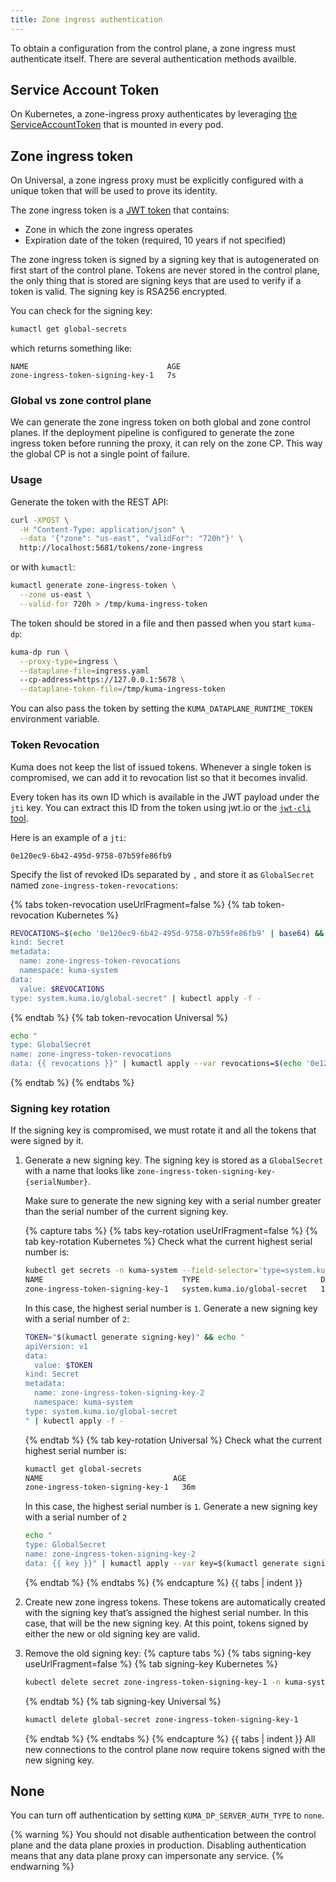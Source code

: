 ```yaml
---
title: Zone ingress authentication
---
```


To obtain a configuration from the control plane,
a zone ingress must authenticate itself.
There are several authentication methods availble.

## Service Account Token

On Kubernetes, a zone-ingress proxy authenticates by leveraging [the ServiceAccountToken](https://kubernetes.io/docs/reference/access-authn-authz/service-accounts-admin/#bound-service-account-token-volume) that is mounted in every pod.

## Zone ingress token

On Universal, a zone ingress proxy must be explicitly configured with a unique token that will be used to prove its identity.

The zone ingress token is a [JWT token](https://jwt.io) that contains:

- Zone in which the zone ingress operates
- Expiration date of the token (required, 10 years if not specified)

The zone ingress token is signed by a signing key that is autogenerated on first start of the control plane.
Tokens are never stored in the control plane, the only thing that is stored are signing keys that are used to verify if a token is valid.
The signing key is RSA256 encrypted.

You can check for the signing key:

```sh
kumactl get global-secrets
```

which returns something like:

```
NAME                               AGE
zone-ingress-token-signing-key-1   7s
```

### Global vs zone control plane

We can generate the zone ingress token on both global and zone control planes.
If the deployment pipeline is configured
to generate the zone ingress token before running the proxy,
it can rely on the zone CP.
This way the global CP is not a single point of failure.

### Usage

Generate the token with the REST API:

```bash
curl -XPOST \
  -H "Content-Type: application/json" \
  --data '{"zone": "us-east", "validFor": "720h"}' \
  http://localhost:5681/tokens/zone-ingress
```

or with `kumactl`:

```bash
kumactl generate zone-ingress-token \
  --zone us-east \
  --valid-for 720h > /tmp/kuma-ingress-token
```

The token should be stored in a file and then passed when you start `kuma-dp`:

```bash
kuma-dp run \
  --proxy-type=ingress \
  --dataplane-file=ingress.yaml
  --cp-address=https://127.0.0.1:5678 \
  --dataplane-token-file=/tmp/kuma-ingress-token
```

You can also pass the token
by setting the `KUMA_DATAPLANE_RUNTIME_TOKEN` environment variable.

### Token Revocation

Kuma does not keep the list of issued tokens.
Whenever a single token is compromised,
we can add it to revocation list so that it becomes invalid.

Every token has its own ID
which is available in the JWT payload under the `jti` key.
You can extract this ID from the token using jwt.io
or the [`jwt-cli` tool](https://www.npmjs.com/package/jwt-cli).

Here is an example of a `jti`:

```
0e120ec9-6b42-495d-9758-07b59fe86fb9
```

Specify the list of revoked IDs separated by `,` and store it as `GlobalSecret` named `zone-ingress-token-revocations`:

{% tabs token-revocation useUrlFragment=false %}
{% tab token-revocation Kubernetes %}

```sh
REVOCATIONS=$(echo '0e120ec9-6b42-495d-9758-07b59fe86fb9' | base64) && echo "apiVersion: v1
kind: Secret
metadata:
  name: zone-ingress-token-revocations
  namespace: kuma-system
data:
  value: $REVOCATIONS
type: system.kuma.io/global-secret" | kubectl apply -f -
```

{% endtab %}
{% tab token-revocation Universal %}

```sh
echo "
type: GlobalSecret
name: zone-ingress-token-revocations
data: {{ revocations }}" | kumactl apply --var revocations=$(echo '0e120ec9-6b42-495d-9758-07b59fe86fb9' | base64) -f -
```

{% endtab %}
{% endtabs %}

### Signing key rotation

If the signing key is compromised, we must rotate it and all the tokens that were signed by it.

1. Generate a new signing key.
   The signing key is stored as a `GlobalSecret` with a name that looks like `zone-ingress-token-signing-key-{serialNumber}`.

   Make sure to generate the new signing key with a serial number greater than the serial number of the current signing key.

   {% capture tabs %}
   {% tabs key-rotation useUrlFragment=false %}
   {% tab key-rotation Kubernetes %}
   Check what the current highest serial number is:

   ```sh
   kubectl get secrets -n kuma-system --field-selector='type=system.kuma.io/global-secret'
   NAME                               TYPE                           DATA   AGE
   zone-ingress-token-signing-key-1   system.kuma.io/global-secret   1      25m
   ```

   In this case, the highest serial number is `1`. Generate a new signing key with a serial number of `2`:

   ```sh
   TOKEN="$(kumactl generate signing-key)" && echo "
   apiVersion: v1
   data:
     value: $TOKEN
   kind: Secret
   metadata:
     name: zone-ingress-token-signing-key-2
     namespace: kuma-system
   type: system.kuma.io/global-secret
   " | kubectl apply -f -
   ```

   {% endtab %}
   {% tab key-rotation Universal %}
   Check what the current highest serial number is:

   ```sh
   kumactl get global-secrets
   NAME                             AGE
   zone-ingress-token-signing-key-1   36m
   ```

   In this case, the highest serial number is `1`. Generate a new signing key with a serial number of `2`

   ```sh
   echo "
   type: GlobalSecret
   name: zone-ingress-token-signing-key-2
   data: {{ key }}" | kumactl apply --var key=$(kumactl generate signing-key) -f -
   ```

   {% endtab %}
   {% endtabs %}
   {% endcapture %}
   {{ tabs | indent }}

2. Create new zone ingress tokens.
   These tokens are automatically created
   with the signing key that’s assigned the highest serial number.
   In this case, that will be the new signing key.
   At this point, tokens signed by either the new or old signing key are valid.

3. Remove the old signing key:
   {% capture tabs %}
   {% tabs signing-key useUrlFragment=false %}
   {% tab signing-key Kubernetes %}
   ```sh
   kubectl delete secret zone-ingress-token-signing-key-1 -n kuma-system
   ```
   {% endtab %}
   {% tab signing-key Universal %}
   ```sh
   kumactl delete global-secret zone-ingress-token-signing-key-1
   ```
   {% endtab %}
   {% endtabs %}
   {% endcapture %}
   {{ tabs | indent }}
   All new connections to the control plane now require tokens signed with the new signing key.

## None

You can turn off authentication by setting `KUMA_DP_SERVER_AUTH_TYPE` to `none`.

{% warning %}
You should not disable authentication between the control plane and the data plane proxies in production.
Disabling authentication means that any data plane proxy can impersonate any service.
{% endwarning %}
